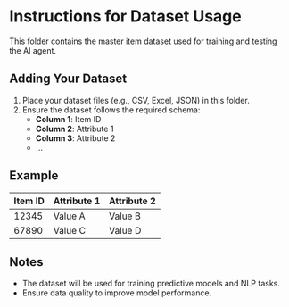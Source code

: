 # Instructions for Dataset Usage

This folder contains the master item dataset used for training and testing the AI agent.

## Adding Your Dataset
1. Place your dataset files (e.g., CSV, Excel, JSON) in this folder.
2. Ensure the dataset follows the required schema:
   - **Column 1**: Item ID
   - **Column 2**: Attribute 1
   - **Column 3**: Attribute 2
   - ...

## Example
| Item ID | Attribute 1 | Attribute 2 |
|---------|-------------|-------------|
| 12345   | Value A     | Value B     |
| 67890   | Value C     | Value D     |

## Notes
- The dataset will be used for training predictive models and NLP tasks.
- Ensure data quality to improve model performance.
